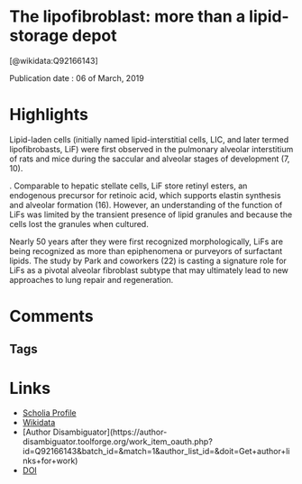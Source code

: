 
The lipofibroblast: more than a lipid-storage depot
===================================================
  
  [@wikidata:Q92166143]  
  
Publication date : 06 of March, 2019  

# Highlights
Lipid-laden cells (initially named lipid-interstitial cells, LIC, and later termed lipofibrobasts, LiF) were first observed in the pulmonary alveolar interstitium of rats and mice during the saccular and alveolar stages of development (7, 10). 

. Comparable to hepatic stellate cells, LiF store retinyl esters, an endogenous precursor for retinoic acid, which supports elastin synthesis and alveolar formation (16). However, an understanding of the function of LiFs was limited by the transient presence of lipid granules and because the cells lost the granules when cultured.

Nearly 50 years after they were first recognized morphologically, LiFs are being recognized as more than epiphenomena or purveyors of surfactant lipids. The study by Park and coworkers (22) is casting a signature role for LiFs as a pivotal alveolar fibroblast subtype that may ultimately lead to new approaches to lung repair and regeneration.


# Comments

## Tags

# Links
  
 * [Scholia Profile](https://scholia.toolforge.org/work/Q92166143)  
 * [Wikidata](https://www.wikidata.org/wiki/Q92166143)  
 * [Author Disambiguator](https://author-
disambiguator.toolforge.org/work_item_oauth.php?id=Q92166143&batch_id=&match=1&author_list_id=&doit=Get+author+links+for+work)  
 * [DOI](https://doi.org/10.1152/AJPLUNG.00109.2019)  
